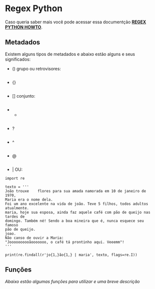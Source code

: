 # Regex Python

Caso queria saber mais você pode acessar essa documentção __[REGEX PYTHON HOWTO](https://docs.python.org/pt-br/2.7/howto/regex.html#:~:text=Este%20documento%20%C3%A9%20um%20tutorial%20introdut%C3%B3rio%20sobre%20express%C3%B5es,que%20a%20se%C3%A7%C3%A3o%20correspondente%20%C3%A0%20documenta%C3%A7%C3%A3o%20do%20m%C3%B3dulo.)__.

## Metadados

Existem alguns tipos de metadados e abaixo estão alguns e seus significados:

- () grupo ou retrovisores:

```
```

- {} 

```
```

- [] conjunto:

```
```

- *

```
```

- ?

```
```

- ^

```
```

- @


```
```

- | OU:


```
import re

texto = '''
João trouxe    flores para sua amada namorada em 10 de janeiro de 1970,
Maria era o nome dela.
Foi um ano excelente na vida de joão. Teve 5 filhos, todos adultos atualmente.
maria, hoje sua esposa, ainda faz aquele café com pão de queijo nas tardes de
domingo. Também né! Sendo a boa mineira que é, nunca esquece seu famoso
pão de queijo.
joao.
Não canso de ouvir a Maria:
"Joooooooooãooooooo, o café tá prontinho aqui. Veeemm"!
'''

print(re.findall(r'jo{1,}ão{1,} | maria', texto, flags=re.I))

```


## Funções

_Abaixo estão algumas funções para utilizar e uma breve descrição_